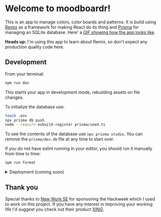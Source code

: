 # Welcome to moodboardr!

This is an app to manage colors, color boards and patterns. It is build using [Remix](https://remix.run/docs) as a framework for making React do its thing and [Prisma](https://www.prisma.io/docs/reference) for managing an SQLite database. Here' a [GIF showing how the app looks like](https://user-images.githubusercontent.com/639509/143580369-e83ff32b-375c-4954-a454-4d87d28a04e4.gif).

**Heads up:** I'm using this app to learn about Remix, so don't expect any production quality code here.

## Development

From your terminal:

```sh
npm run dev
```

This starts your app in development mode, rebuilding assets on file changes.

To initialize the database use:

```sh
touch .env
npx prisma db push
node --require esbuild-register prisma/seed.ts
```

To see the contents of the database use `npx prisma studio`. You can remove the `prisma/dev.db` file at any time to start over.

If you do not have eslint running in your editor, you should run it manually from time to time:

```sh
npm run format
```

<details>

<summary>Deployment (coming soon)</summary>

## Deployment

First, build your app for production:

```sh
npm run build
```

Then run the app in production mode:

```sh
npm start
```

Now you'll need to pick a host to deploy it to.

### DIY

If you're familiar with deploying node applications, the built-in Remix app server is production-ready.

Make sure to deploy the output of `remix build`

- `build/`
- `public/build/`

### Using a Template

When you ran `npx create-remix@latest` there were a few choices for hosting. You can run that again to create a new project, then copy over your `app/` folder to the new project that's pre-configured for your target server.

```sh
cd ..
# create a new project, and pick a pre-configured host
npx create-remix@latest
cd my-new-remix-app
# remove the new project's app (not the old one!)
rm -rf app
# copy your app over
cp -R ../my-old-remix-app/app app
```

</details>

## Thank you

Special thanks to [New Work SE](https://www.new-work.se/) for sponsoring the Hackweek which I used to work on this project. If you have any interest in improving your working life I'd suggest you check out their product [XING](https://www.xing.com/).
